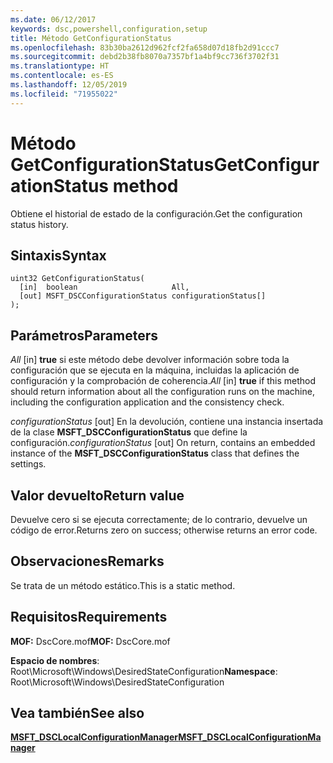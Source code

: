 ```yaml
---
ms.date: 06/12/2017
keywords: dsc,powershell,configuration,setup
title: Método GetConfigurationStatus
ms.openlocfilehash: 83b30ba2612d962fcf2fa658d07d18fb2d91ccc7
ms.sourcegitcommit: debd2b38fb8070a7357bf1a4bf9cc736f3702f31
ms.translationtype: HT
ms.contentlocale: es-ES
ms.lasthandoff: 12/05/2019
ms.locfileid: "71955022"
---
```

# <a name="getconfigurationstatus-method"></a><span data-ttu-id="d7b22-103">Método GetConfigurationStatus</span><span class="sxs-lookup"><span data-stu-id="d7b22-103">GetConfigurationStatus method</span></span>

<span data-ttu-id="d7b22-104">Obtiene el historial de estado de la configuración.</span><span class="sxs-lookup"><span data-stu-id="d7b22-104">Get the configuration status history.</span></span>

## <a name="syntax"></a><span data-ttu-id="d7b22-105">Sintaxis</span><span class="sxs-lookup"><span data-stu-id="d7b22-105">Syntax</span></span>

```mof
uint32 GetConfigurationStatus(
  [in]  boolean                     All,
  [out] MSFT_DSCConfigurationStatus configurationStatus[]
);
```

## <a name="parameters"></a><span data-ttu-id="d7b22-106">Parámetros</span><span class="sxs-lookup"><span data-stu-id="d7b22-106">Parameters</span></span>

<span data-ttu-id="d7b22-107">*All* \[in\] **true** si este método debe devolver información sobre toda la configuración que se ejecuta en la máquina, incluidas la aplicación de configuración y la comprobación de coherencia.</span><span class="sxs-lookup"><span data-stu-id="d7b22-107">*All* \[in\] **true** if this method should return information about all the configuration runs on the machine, including the configuration application and the consistency check.</span></span>

<span data-ttu-id="d7b22-108">*configurationStatus* \[out\] En la devolución, contiene una instancia insertada de la clase **MSFT_DSCConfigurationStatus** que define la configuración.</span><span class="sxs-lookup"><span data-stu-id="d7b22-108">*configurationStatus* \[out\] On return, contains an embedded instance of the **MSFT_DSCConfigurationStatus** class that defines the settings.</span></span>

## <a name="return-value"></a><span data-ttu-id="d7b22-109">Valor devuelto</span><span class="sxs-lookup"><span data-stu-id="d7b22-109">Return value</span></span>

<span data-ttu-id="d7b22-110">Devuelve cero si se ejecuta correctamente; de lo contrario, devuelve un código de error.</span><span class="sxs-lookup"><span data-stu-id="d7b22-110">Returns zero on success; otherwise returns an error code.</span></span>

## <a name="remarks"></a><span data-ttu-id="d7b22-111">Observaciones</span><span class="sxs-lookup"><span data-stu-id="d7b22-111">Remarks</span></span>

<span data-ttu-id="d7b22-112">Se trata de un método estático.</span><span class="sxs-lookup"><span data-stu-id="d7b22-112">This is a static method.</span></span>

## <a name="requirements"></a><span data-ttu-id="d7b22-113">Requisitos</span><span class="sxs-lookup"><span data-stu-id="d7b22-113">Requirements</span></span>

<span data-ttu-id="d7b22-114">**MOF:** DscCore.mof</span><span class="sxs-lookup"><span data-stu-id="d7b22-114">**MOF:** DscCore.mof</span></span>

<span data-ttu-id="d7b22-115">**Espacio de nombres**: Root\Microsoft\Windows\DesiredStateConfiguration</span><span class="sxs-lookup"><span data-stu-id="d7b22-115">**Namespace**: Root\Microsoft\Windows\DesiredStateConfiguration</span></span>

## <a name="see-also"></a><span data-ttu-id="d7b22-116">Vea también</span><span class="sxs-lookup"><span data-stu-id="d7b22-116">See also</span></span>

[<span data-ttu-id="d7b22-117">**MSFT_DSCLocalConfigurationManager**</span><span class="sxs-lookup"><span data-stu-id="d7b22-117">**MSFT_DSCLocalConfigurationManager**</span></span>](msft-dsclocalconfigurationmanager.md)
